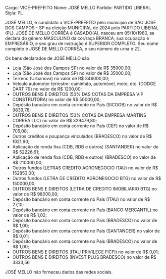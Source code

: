 Cargo: VICE-PREFEITO
Nome: JOSÉ MELLO
Partido: PARTIDO LIBERAL
Sigla: PL

JOSÉ MELLO, é candidato a VICE-PREFEITO pelo município de SÃO JOSÉ DOS CAMPOS - SP na eleição MUNICIPAL de 2024 pelo PARTIDO LIBERAL (PL).
JOSÉ DE MELLO CORRÊA é CASADO(A), nasceu em 05/10/1960, se declara do gênero MASCULINO da cor/raça BRANCA, sua ocupação é EMPRESÁRIO, e seu grau de instrução é SUPERIOR COMPLETO.
Seu nome completo é JOSÉ DE MELLO CORRÊA, e seu número de urna é 22.

Os bens declarados de JOSÉ MELLO são: 
- Loja (São José dos Campos  SP) no valor de R$ 35000,00;
- Loja (São José dos Campos SP) no valor de R$ 35000,00;
- Terreno (Urbanova) no valor de R$ 346000,00;
- Veículo automotor terrestre: caminhão, automóvel, moto, etc. (DODGE DART 79) no valor de R$ 1200,00;
- OUTROS BENS E DIREITOS (50% DAS COTAS DA EMPRESA VIP CONSTRUTORA) no valor de R$ 50000,00;
- Depósito bancário em conta corrente no País (SICOOB) no valor de R$ 9839,78;
- OUTROS BENS E DIREITOS (50% COTAS DA EMPRESA MARTINS CORREA  LLC) no valor de R$ 329479,80;
- Depósito bancário em conta corrente no País (CEF) no valor de R$ 705,08;
- Outros créditos e poupança vinculados (BRADESCO) no valor de R$ 1021,90;
- Aplicação de renda fixa (CDB, RDB e outros) (SANTANDER) no valor de R$ 52226,61;
- Aplicação de renda fixa (CDB, RDB e outros) (BRADESCO) no valor de R$ 210000,00;
- Outros fundos (LETRAS CREDITO AGRONEGOCIO ITAU) no valor de R$ 152853,00;
- Outros fundos (LETRA DE CREDITO AGRONEGOCIO BTG) no valor de R$ 150000,00;
- OUTROS BENS E DIREITOS (LETRA DE CREDITO IMOBILIARIO BTG) no valor de R$ 98000,00;
- Depósito bancário em conta corrente no País (ITAU) no valor de R$ 27,10;
- Depósito bancário em conta corrente no País (BANCO MERCANTIL) no valor de R$ 1,03;
- Depósito bancário em conta corrente no País (BRADESCO) no valor de R$ 1,00;
- Depósito bancário em conta corrente no País (SANTANDER) no valor de R$ 0,01;
- Depósito bancário em conta corrente no País (BRADESCO) no valor de R$ 1,00;
- OUTROS BENS E DIREITOS (ITAU PRIVILEGE FICFI) no valor de R$ 0,01;
- OUTROS BENS E DIREITOS (INVEST PLUS BRADESCO) no valor de R$ 3333,56

JOSÉ MELLO não forneceu dados das redes sociais.